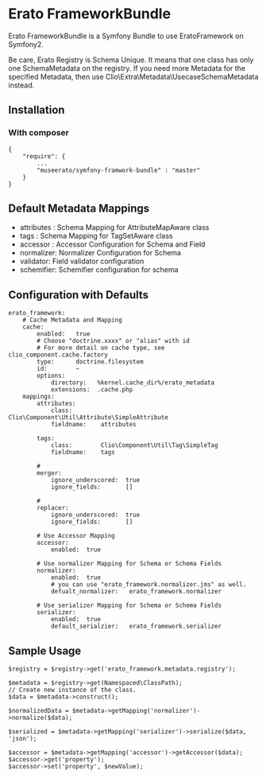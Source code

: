 Erato FrameworkBundle 
===

Erato FrameworkBundle is a Symfony Bundle to use EratoFramework on Symfony2.

Be care, Erato Registry is Schema Unique. It means that one class has only one SchemaMetadata on the registry.
If you need more Metadata for the specified Metadata, then use Clio\Extra\Metadata\UsecaseSchemaMetadata instead.


## Installation

### With composer

	{
		"require": {
			...
			"museerato/symfony-framwork-bundle" : "master" 
		}
	}


## Default Metadata Mappings

  * attributes : Schema Mapping for AttributeMapAware class 
  * tags : Schema Mapping for TagSetAware class 
  * accessor : Accessor Configuration for Schema and Field
  * normalizer: Normalizer Configuration for Schema
  * validator: Field validator configuration
  * schemifier: Schemifier configuration for schema

## Configuration with Defaults 
	
	
	erato_framework:
		# Cache Metadata and Mapping
		cache:
			enabled:   true
			# Choose "doctrine.xxxx" or "alias" with id
			# For more detail on cache type, see clio_component.cache.factory
			type:      doctrine.filesystem
			id:        ~
			options:
				directory:   %kernel.cache_dir%/erato_metadata
				extensions:  .cache.php
		mappings:
			attributes:
				class:        Clio\Component\Util\Attribute\SimpleAttribute 
				fieldname:    attributes 

			tags:
				class:        Clio\Component\Util\Tag\SimpleTag
				fieldname:    tags

			# 
			merger:
				ignore_underscored:  true
				ignore_fields:       []

			#  
			replacer:
				ignore_underscored:  true
				ignore_fields:       []

			# Use Accessor Mapping
			accessor:
				enabled:  true

			# Use normalizer Mapping for Schema or Schema Fields
			normalizer:
				enabled:  true
				# you can use "erato_framework.normalizer.jms" as well.
				defualt_normalizer:   erato_framework.normalizer

			# Use serializer Mapping for Schema or Schema Fields 
			serializer:
				enabled:  true
				default_serialzier:   erato_framework.serializer
			

## Sample Usage
	
	$registry = $registry->get('erato_framework.metadata.registry');

	$metadata = $registry->get(Namespaced\ClassPath);
	// Create new instance of the class.
	$data = $metadata->construct();

	$normalizedData = $metadata->getMapping('normalizer')->normalize($data);

	$serialized = $metadata->getMapping('serializer')->serialize($data, 'json');

	$accessor = $metadata->getMapping('accessor')->getAccessor($data);
	$accessor->get('property');
	$accessor->set('property', $newValue);

